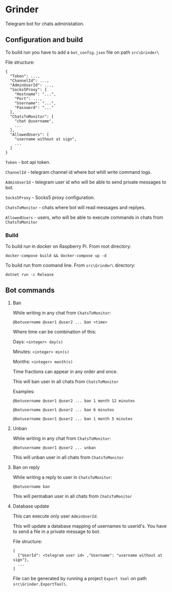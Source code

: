 # Grinder

Telegram bot for chats administation.

## Configuration and build

To build run you have to add a `bot_config.json` file on path `src\Grinder\`

File structure:

```
{
  "Token": ...,
  "ChannelId": ...,
  "AdminUserId": ...,
  "Socks5Proxy": {
    "Hostname": "...",
    "Port": ...,
    "Username": "...",
    "Password": "..."
  },
  "ChatsToMonitor": [
    "chat @username",
    ...
  ],
  "AllowedUsers": [
    "username without at sign",
    ...
  ]
}
```

`Token` - bot api token.

`ChannelId` - telegram channel id where bot whill write command logs.

`AdminUserId` - telegram user id who will be able to send private messages to bot.

`Socks5Proxy` - Socks5 proxy configuration.

`ChatsToMonitor` - chats where bot will read messages and replyes.

`AllowedUsers` - users, who will be able to execute commands in chats from `ChatsToMonitor`

### Build

To build run in docker on Raspberry Pi. From root directory:

```
docker-compose build && docker-compose up -d
```

To build run from coomand line. From `src\Grinder\` directory:

```
dotnet run -c Release
```

## Bot commands

1) Ban
    
    While writing in any chat from `ChatsToMonitor`:

    `@botusername @user1 @user2 ... ban <time>`

    Where time can be combination of this: 

    Days: `<integer> day(s)`

    Minutes: `<integer> min(s)`

    Months: `<integer> month(s)`

    Time fractions can appear in any order and once.

    This will ban user in all chats from `ChatsToMonitor`

    Examples:

    `@botusername @user1 @user2 ... ban 1 month 12 minutes`

    `@botusername @user1 @user2 ... ban 6 minutes`

    `@botusername @user1 @user2 ... ban 1 month 5 minutes`

2) Unban 

    While writing in any chat from `ChatsToMonitor`:

    `@botusername @user1 @user2 ... unban`

    This will unban user in all chats from `ChatsToMonitor`

3) Ban on reply

    While writing a reply to user in `ChatsToMonitor`:

    `@botusername ban`

    This will permaban user in all chats from `ChatsToMonitor`

4) Database update

    This can execute only user `AdminUserId`. 

    This will update a database mapping of usernames to userid's. You have to send a file in a private message to bot.

    File structure:

    ```
    [
      {"UserId": <telegram user id> ,"Username": "username without at sign"},
      ...
    ]
    ```

    File can be generated by running a project `Export tool` on path `src\Grinder.ExportTool\`.